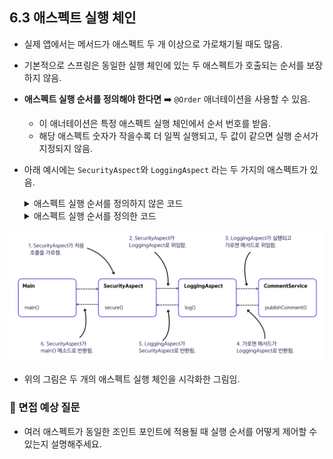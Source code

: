 ## 6.3 애스펙트 실행 체인
- 실제 앱에서는 메서드가 애스펙트 두 개 이상으로 가로채기될 때도 많음.
- 기본적으로 스프링은 동일한 실행 체인에 있는 두 애스펙트가 호출되는 순서를 보장하지 않음.
- **애스펙트 실행 순서를 정의해야 한다면** ➡️ `@Order` 애너테이션을 사용할 수 있음.
    - 이 애너테이션은 특정 애스펙트 실행 체인에서 순서 번호를 받음.
    - 해당 애스펙트 숫자가 작을수록 더 일찍 실행되고, 두 값이 같으면 실행 순서가 지정되지 않음.
- 아래 예시에는 `SecurityAspect`와 `LoggingAspect` 라는 두 가지의 애스펙트가 있음.
  <details>
    <summary>애스펙트 실행 순서를 정의하지 않은 코드</summary>

    ```java
    @Aspect
    public class LoggingAspect {
    
        private Logger logger = Logger.getLogger(LoggingAspect.class.getName());
    
        @Around(value = "@annotation(ToLog)")
        public Object log(ProceedingJoinPoint joinPoint) throws Throwable {
            logger.info("Logging Aspect: Calling the intercepted method");
            Object returnedValue = joinPoint.proceed();
            logger.info("Logging Aspect: Method executed and returned " + returnedValue);
            return returnedValue;
        }
    }
    ```

    ```java
    @Aspect
    public class SecurityAspect {
    
        private Logger logger = Logger.getLogger(SecurityAspect.class.getName());
    
        @Around(value = "@annotation(ToLog)")
        public Object log(ProceedingJoinPoint joinPoint) throws Throwable {
            logger.info("Security Aspect: Calling the intercepted method");
            Object returnedValue = joinPoint.proceed();
            logger.info("Security Aspect: Method executed and returned " + returnedValue);
            return returnedValue;
        }
    }
    ```

    ```java
    @Configuration
    @ComponentScan(basePackages = "services")
    @EnableAspectJAutoProxy
    public class ProjectConfig {
    
        @Bean
        public LoggingAspect loggingAspect() {
            return new LoggingAspect();
        }
    
        @Bean
        public SecurityAspect securityAspect() {
            return new SecurityAspect();
        }
    }
    ```

    ```java
    public class Main {
    
        public static void main(String[] args) {
            var c = new AnnotationConfigApplicationContext(ProjectConfig.class);
    
            var service = c.getBean(CommentService.class);
    
            Comment comment = new Comment();
            comment.setText("Demo comment");
            comment.setAuthor("Natasha");
    
            service.publishComment(comment);
        }
    }
    ```
  ![img.png](./img/6_3_1.png)
  </details>
  <details>
    <summary>애스펙트 실행 순서를 정의한 코드</summary>

    ```java
    @Aspect
    @Order(1)
    public class SecurityAspect {
    
        // 코드 생략
    }
    ```
    ```java
    @Aspect
    @Order(2)
    public class LoggingAspect {

        // 코드 생략
    }
    ```
  ![img.png](./img/6_3_2.png)
    - `Order()` 순서대로 실행됐음을 확인할 수 있음.
  </details>
  
![img.png](./img/6_3_3.png)
- 위의 그림은 두 개의 애스펙트 실행 체인을 시각화한 그림임.


### 🙋 면접 예상 질문
- 여러 애스펙트가 동일한 조인트 포인트에 적용될 때 실행 순서를 어떻게 제어할 수 있는지 설명해주세요.